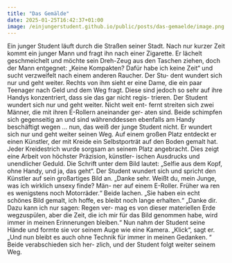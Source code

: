 ```yaml
---
title: "Das Gemälde"
date: 2025-01-25T16:42:37+01:00
image: /einjungerstudent.github.io/public/posts/das-gemaelde/image.png
---
```


Ein junger Student läuft durch die Straßen seiner Stadt. Nach nur kurzer
Zeit kommt ein junger Mann und fragt ihn nach einer Zigarette. Er
lächelt geschmeichelt und möchte sein Dreh-Zeug aus den Taschen
ziehen, doch der Mann entgegnet: „Keine Kompakten? Dafür habe ich
keine Zeit“ und sucht verzweifelt nach einem anderen Raucher. Der Stu-
dent wundert sich nur und geht weiter. Rechts von ihm sieht er eine
Dame, die ein paar Teenager nach Geld und dem Weg fragt. Diese sind
jedoch so sehr auf ihre Handys konzentriert, dass sie das gar nicht regis-
trieren. Der Student wundert sich nur und geht weiter. Nicht weit ent-
fernt streiten sich zwei Männer, die mit ihren E-Rollern aneinander ger-
aten sind. Beide schimpfen sich gegenseitig an und sind währenddessen
ebenfalls am Handy beschäftigt wegen ... nun, das weiß der junge Student
nicht. Er wundert sich nur und geht weiter seinen Weg. Auf einem
großen Platz entdeckt er einen Künstler, der mit Kreide ein Selbstporträt
auf den Boden gemalt hat. Jeder Kreidestrich wurde sorgsam an seinem
Platz angebracht. Dies zeigt eine Arbeit von höchster Präzision, künstler-
ischen Ausdrucks und unendlicher Geduld. Die Schrift unter dem Bild
lautet: „Selfie aus dem Kopf, ohne Handy, und ja, das geht“. Der Student
wundert sich und spricht den Künstler auf sein großartiges Bild an.
„Danke sehr. Weißt du, mein Junge, was ich wirklich unsexy finde? Män-
ner auf einem E-Roller. Früher wa ren es wenigstens noch Motorräder.“
Beide lachen. „Sie haben ein echt schönes Bild gemalt, ich hoffe, es bleibt
noch lange erhalten.“ „Danke dir. Dazu kann ich nur sagen: Regen ver-
mag es von dieser materiellen Erde wegzuspülen, aber die Zeit, die ich
mir für das Bild genommen habe, wird immer in meinen Erinnerungen
bleiben.“ Nun nahm der Student seine Hände und formte sie vor seinem
Auge wie eine Kamera. „Klick“, sagt er. „Und nun bleibt es auch ohne
Technik für immer in meinen Gedanken. “ Beide verabschieden sich her-
zlich, und der Student folgt weiter seinem Weg.

